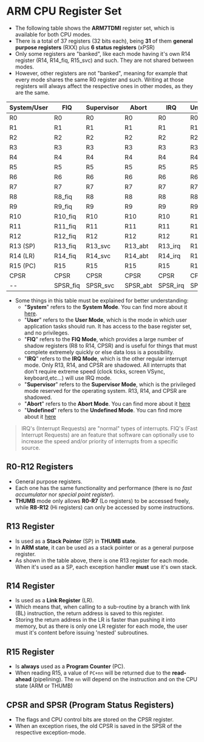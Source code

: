 # ARM CPU Register Set

- The following table shows the **ARM7TDMI** register set, which is available for both CPU modes.
- There is a total of 37 registers (32 bits each), being **31** of them **general purpose registers** (RXX) plus **6 status registers** (xPSR)
- Only some registers are "banked", like each mode having it's own R14 register (R14, R14_fiq, R15_svc) and such. They are not shared between modes.
- However, other registers are not "banked", meaning for example that every mode shares the same R0 register and such. Writing at those registers will always affect the respective ones in other modes, as they are the same.

| System/User | FIQ      | Supervisor | Abort    | IRQ      | Undefined |
| ----------- | -------- | ---------- | -------- | -------- | --------- |
| R0          | R0       | R0         | R0       | R0       | R0        |
| R1          | R1       | R1         | R1       | R1       | R1        |
| R2          | R2       | R2         | R2       | R2       | R2        |
| R3          | R3       | R3         | R3       | R3       | R3        |
| R4          | R4       | R4         | R4       | R4       | R4        |
| R5          | R5       | R5         | R5       | R5       | R5        |
| R6          | R6       | R6         | R6       | R6       | R6        |
| R7          | R7       | R7         | R7       | R7       | R7        |
| R8          | R8_fiq   | R8         | R8       | R8       | R8        |
| R9          | R9_fiq   | R9         | R9       | R9       | R9        |
| R10         | R10_fiq  | R10        | R10      | R10      | R10       |
| R11         | R11_fiq  | R11        | R11      | R11      | R11       |
| R12         | R12_fiq  | R12        | R12      | R12      | R12       |
| R13 (SP)    | R13_fiq  | R13_svc    | R13_abt  | R13_irq  | R13_und   |
| R14 (LR)    | R14_fiq  | R14_svc    | R14_abt  | R14_irq  | R14_und   |
| R15 (PC)    | R15      | R15        | R15      | R15      | R15       |
| CPSR        | CPSR     | CPSR       | CPSR     | CPSR     | CPSR      |
| --          | SPSR_fiq | SPSR_svc   | SPSR_abt | SPSR_irq | SPSR_und  |

- Some things in this table must be explained for better understanding:
  - "**System**" refers to the **System Mode**. You can find more about it [here](https://www.heyrick.co.uk/armwiki/Processor_modes#System_mode).
  - "**User**" refers to the **User Mode**, which is the mode in which user application tasks should run. It has access to the base register set, and no privileges.
  - "**FIQ**" refers to the **FIQ Mode**, which provides a large number of shadow registers (R8 to R14, CPSR) and is useful for things that must complete extremely quickly or else data loss is a possibility.
  - "**IRQ**" refers to the **IRQ Mode**, which is the other regular interrupt mode. Only R13, R14, and CPSR are shadowed. All interrupts that don't require extreme speed (clock ticks, screen VSync, keyboard,etc...) will use IRQ mode.
  - "**Supervisor**" refers to the **Supervisor Mode**, which is the privileged mode reserved for the operating system. R13, R14, and CPSR are shadowed.
  - "**Abort**" refers to the **Abort Mode**. You can find more about it [here](https://www.heyrick.co.uk/armwiki/Processor_modes#Abort_mode)
  - "**Undefined**" refers to the **Undefined Mode**. You can find more about it [here](https://www.heyrick.co.uk/armwiki/Processor_modes#Undefined_mode)

> IRQ's (Interrupt Requests) are "normal" types of interrupts. FIQ's (Fast Interrupt Requests) are an feature that software can optionally use to increase the speed and/or priority of interrupts from a specific source.

## R0-R12 Registers

- General purpose registers.
- Each one has the same functionality and performance (there is no *fast accumulator* nor *special point register*).
- **THUMB** mode only allows **R0-R7** (Lo registers) to be accessed freely, while **R8-R12** (Hi registers) can only be accessed by some instructions.

## R13 Register

- Is used as a **Stack Pointer** (SP) in **THUMB state**.
- In **ARM state**, it can be used as a stack pointer or as a general purpose register.
- As shown in the table above, there is one R13 register for each mode. When it's used as a SP, each exception handler **must** use it's own stack.

## R14 Register

- Is used as a **Link Register** (LR).
- Which means that, when calling to a sub-routine by a branch with link (BL) instruction, the return address is saved to this register.
- Storing the return address in the LR is faster than pushing it into memory, but as there is only one LR register for each mode, the user must it's content before issuing 'nested' subroutines.

## R15 Register

- Is **always** used as a **Program Counter** (PC).
- When reading R15, a value of `PC+nn` will be returned due to the **read-ahead** (pipelining). The `nn` will depend on the instruction and on the CPU state (ARM or THUMB)

## CPSR and SPSR (Program Status Registers) 

- The flags and CPU control bits are stored on the CPSR register.
- When an exception rises, the old CPSR is saved in the SPSR of the respective exception-mode.
